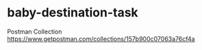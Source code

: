 # baby-destination-task

Postman Collection
https://www.getpostman.com/collections/157b900c07063a76cf4a

